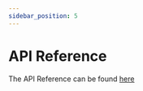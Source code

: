 ```yaml
---
sidebar_position: 5
---
```


# API Reference

The API Reference can be found [here](https://prettybyte.com/clerk-api/)
